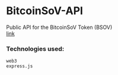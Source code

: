 # BitcoinSoV-API
Public API for the BitcoinSoV Token (BSOV)<Br>
<a href='https://bsov-api.herokuapp.com/api'>link</a>
### Technologies used:
` web3 `<br>
 ` express.js `
